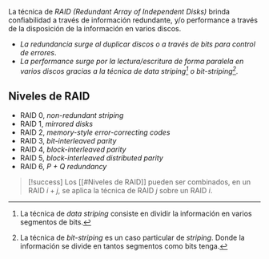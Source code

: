 La técnica de *RAID (Redundant Array of Independent Disks)* brinda confiabilidad a través de información redundante, y/o performance a través de la disposición de la información en varios discos.
- *La redundancia surge al duplicar discos o a través de bits para control de errores*.
- *La performance surge por la lectura/escritura de forma paralela en varios discos gracias a la técnica de data striping[^striping] o bit-striping[^bit-striping].* 

[^striping]: La técnica de *data striping* consiste en dividir la información en varios segmentos de bits. 
[^bit-striping]: La técnica de *bit-striping* es un caso particular de *striping*[^striping]. Donde la información se divide en tantos segmentos como bits tenga.

## Niveles de RAID
- RAID 0, *non-redundant striping*
- RAID 1, *mirrored disks*
- RAID 2, *memory-style error-correcting codes*
- RAID 3, *bit-interleaved parity*
- RAID 4, *block-interleaved parity*
- RAID 5, *block-interleaved distributed parity*
- RAID 6, *P + Q redundancy*

>[!success] 
>Los [[#Niveles de RAID]] pueden ser combinados, en un RAID $i+j$, se aplica la técnica de RAID $j$ sobre un RAID $i$.

